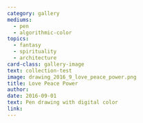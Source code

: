 ```yaml
---
category: gallery
mediums:
  - pen
  - algorithmic-color
topics:
  - fantasy
  - spirituality
  - architecture
card-class: gallery-image
text: collection-test
image: drawing_2016_9_love_peace_power.png
title: Love Peace Power
author:
date: 2016-09-01
text: Pen drawing with digital color
link:
---
```

